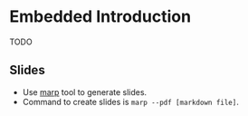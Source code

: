 # Embedded Introduction
TODO

## Slides
 - Use [marp](https://github.com/marp-team/marp-cli) tool to generate slides.
 - Command to create slides is `marp --pdf [markdown file]`.
